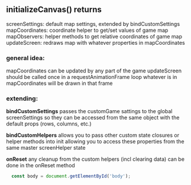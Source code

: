 ## initializeCanvas() returns
screenSettings: default map settings, extended by bindCustomSettings
mapCoordinates: coordinate helper to get/set values of game map 
mapObservers: helper methods to get relative coordinates of game map
updateScreen: redraws map with whatever properties in mapCoordinates 

### general idea:  
mapCoordinates can be updated by any part of the game 
updateScreen should be called once in a requestAnimationFrame loop 
whatever is in mapCoordinates will be drawn in that frame 

### extending:
**bindCustomSettings** 
passes the customGame sattings to the global screenSettings so they can be accessed from the same object with the default props (rows, columns, etc.)

**bindCustomHelpers**
allows you to pass other custom state closures or helper methods into init allowing you to access these properties from the same master screenHelper state 

**onReset** 
any cleanup from the custom helpers (incl clearing data) can be done in the onReset method 

```javascript
  const body = document.getElementById('body');
```